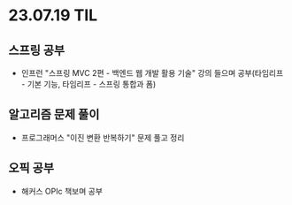 # 23.07.19 TIL

## 스프링 공부

- 인프런 "스프링 MVC 2편 - 백엔드 웹 개발 활용 기술" 강의 들으며 공부(타임리프 - 기본 기능, 타임리프 - 스프링 통합과 폼)

## 알고리즘 문제 풀이

- 프로그래머스 "이진 변환 반복하기" 문제 풀고 정리

## 오픽 공부

- 해커스 OPIc 책보며 공부
